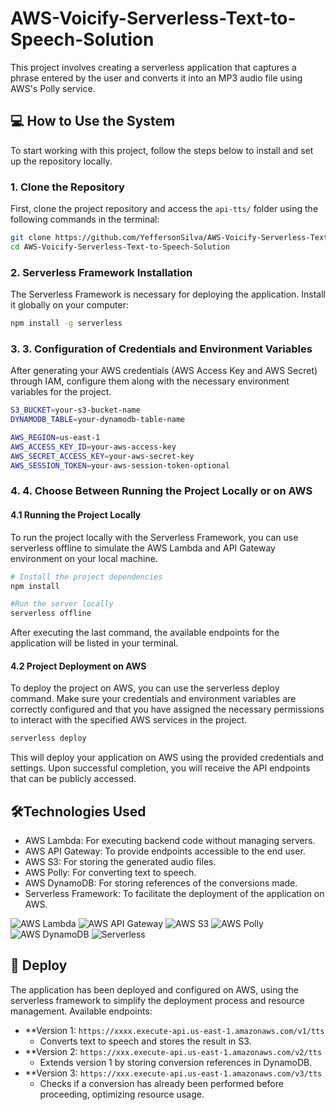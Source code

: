 # AWS-Voicify-Serverless-Text-to-Speech-Solution
This project involves creating a serverless application that captures a phrase entered by the user and converts it into an MP3 audio file using AWS's Polly service.

## 💻 How to Use the System

To start working with this project, follow the steps below to install and set up the repository locally.

### 1. Clone the Repository

First, clone the project repository and access the `api-tts/` folder using the following commands in the terminal:

```bash
git clone https://github.com/YeffersonSilva/AWS-Voicify-Serverless-Text-to-Speech-Solution.git
cd AWS-Voicify-Serverless-Text-to-Speech-Solution

```
### 2. Serverless Framework Installation
The Serverless Framework is necessary for deploying the application. Install it globally on your computer:
```bash
npm install -g serverless
```
### 3. 3. Configuration of Credentials and Environment Variables
After generating your AWS credentials (AWS Access Key and AWS Secret) through IAM, configure them along with the necessary environment variables for the project.
```bash
S3_BUCKET=your-s3-bucket-name
DYNAMODB_TABLE=your-dynamodb-table-name

AWS_REGION=us-east-1
AWS_ACCESS_KEY_ID=your-aws-access-key
AWS_SECRET_ACCESS_KEY=your-aws-secret-key
AWS_SESSION_TOKEN=your-aws-session-token-optional

```
### 4. 4. Choose Between Running the Project Locally or on AWS

#### 4.1 Running the Project Locally
To run the project locally with the Serverless Framework, you can use serverless offline to simulate the AWS Lambda and API Gateway environment on your local machine.

```bash
# Install the project dependencies
npm install

#Run the server locally
serverless offline
```

After executing the last command, the available endpoints for the application will be listed in your terminal.

#### 4.2 Project Deployment on AWS
To deploy the project on AWS, you can use the serverless deploy command. Make sure your credentials and environment variables are correctly configured and that you have assigned the necessary permissions to interact with the specified AWS services in the project.

```bash
serverless deploy
```

This will deploy your application on AWS using the provided credentials and settings. Upon successful completion, you will receive the API endpoints that can be publicly accessed.




## 🛠Technologies Used
- AWS Lambda: For executing backend code without managing servers.
- AWS API Gateway: To provide endpoints accessible to the end user.
- AWS S3: For storing the generated audio files.
- AWS Polly: For converting text to speech.
- AWS DynamoDB: For storing references of the conversions made.
- Serverless Framework: To facilitate the deployment of the application on AWS.
  
![AWS Lambda](https://img.shields.io/badge/AWS_Lambda-FF9900.svg?style=for-the-badge&logo=aws-lambda&logoColor=white)
![AWS API Gateway](https://img.shields.io/badge/AWS_API_Gateway-FF4F8B.svg?style=for-the-badge&logo=amazon-aws&logoColor=white)
![AWS S3](https://img.shields.io/badge/AWS_S3-569A31.svg?style=for-the-badge&logo=amazon-s3&logoColor=white)
![AWS Polly](https://img.shields.io/badge/AWS_Polly-232F3E.svg?style=for-the-badge&logo=amazon-aws&logoColor=white)
![AWS DynamoDB](https://img.shields.io/badge/AWS_DynamoDB-4053D6.svg?style=for-the-badge&logo=amazon-dynamodb&logoColor=white)
![Serverless](https://img.shields.io/badge/Serverless-FD5750.svg?style=for-the-badge&logo=serverless&logoColor=white)

  ## 🚀 Deploy
The application has been deployed and configured on AWS, using the serverless framework to simplify the deployment process and resource management.
Available endpoints:

- **Version 1: `https://xxxx.execute-api.us-east-1.amazonaws.com/v1/tts`
  - Converts text to speech and stores the result in S3.
- **Version 2: `https://xxx.execute-api.us-east-1.amazonaws.com/v2/tts`
  - Extends version 1 by storing conversion references in DynamoDB.
- **Version 3: `https://xxx.execute-api.us-east-1.amazonaws.com/v3/tts`
  - Checks if a conversion has already been performed before proceeding, optimizing resource usage.
